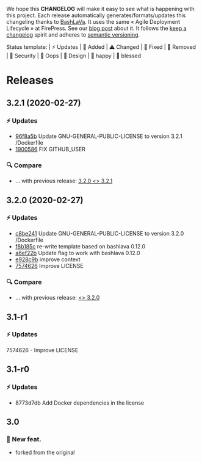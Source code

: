 We hope this **CHANGELOG** will make it easy to see what is happening with this project. Each release automatically generates/formats/updates this changeling thanks to [BashLaVa](https://github.com/firepress-org/bashlava). It uses the same « Agile Deployment Lifecycle » at FirePress. See our [blog post](https://firepress.org/en/how-do-we-update-hundreds-of-ghosts-websites-on-docker-swarm/) about it. It follows the [keep a changelog](https://keepachangelog.com/en/1.0.0/) spirit and adheres to [semantic versioning](https://semver.org/spec/v2.0.0.html).

Status template:
| ⚡️ Updates | 🚀 Added | ⚠️ Changed |
🐛 Fixed | 🛑 Removed | 🔑 Security |
🙈 Oops | 🎨 Design | 🎉 happy | 🙌 blessed

# Releases

## 3.2.1 (2020-02-27)
### ⚡️ Updates
- [96f8a5b](https://github.com/pascalandy/GNU-GENERAL-PUBLIC-LICENSE/commit/96f8a5b) Update GNU-GENERAL-PUBLIC-LICENSE to version 3.2.1 /Dockerfile
- [1900586](https://github.com/pascalandy/GNU-GENERAL-PUBLIC-LICENSE/commit/1900586) FIX GITHUB_USER

### 🔍 Compare
- ... with previous release: [3.2.0 <> 3.2.1](https://github.com/pascalandy/GNU-GENERAL-PUBLIC-LICENSE/compare/3.2.0...3.2.1)

## 3.2.0 (2020-02-27)
### ⚡️ Updates
- [c8be241](https://github.com/firepress-org/GNU-GENERAL-PUBLIC-LICENSE/commit/c8be241) Update GNU-GENERAL-PUBLIC-LICENSE to version 3.2.0 /Dockerfile
- [f8b185c](https://github.com/firepress-org/GNU-GENERAL-PUBLIC-LICENSE/commit/f8b185c) re-write template based on bashlava 0.12.0
- [a6ef22b](https://github.com/firepress-org/GNU-GENERAL-PUBLIC-LICENSE/commit/a6ef22b) Update flag to work with bashlava 0.12.0
- [e928c9b](https://github.com/firepress-org/GNU-GENERAL-PUBLIC-LICENSE/commit/e928c9b) improve context
- [7574626](https://github.com/firepress-org/GNU-GENERAL-PUBLIC-LICENSE/commit/7574626) Improve LICENSE

### 🔍 Compare
- ... with previous release: [ <> 3.2.0](https://github.com/firepress-org/GNU-GENERAL-PUBLIC-LICENSE/compare/...3.2.0)

## 3.1-r1
### ⚡️ Updates
7574626 - Improve LICENSE

## 3.1-r0
### ⚡️ Updates
- 8773d7db Add Docker dependencies in the license

## 3.0
### 🚀 New feat.
- forked from the original
